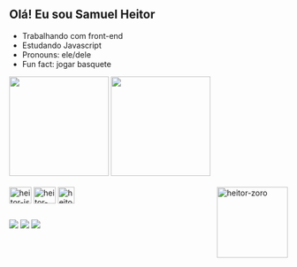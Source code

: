## Olá! Eu sou Samuel Heitor

- Trabalhando com front-end
- Estudando Javascript
- Pronouns: ele/dele
- Fun fact: jogar basquete

<div>
  <a href"https://github.com/astr0ns">
  <img height="180em" src="https://github-readme-stats.vercel.app/api?username=astr0ns&show_icons=true&theme=midnight-purple"></img>
  <img height="180em" src="https://github-readme-stats.vercel.app/api/top-langs/?username=astr0ns&layout=compact&theme=midnight-purple"></div>
</div>
<div style="display: inline_block"><br>
  <img align="center" alt="heitor-js" height="30" width="40" src="https://cdn.jsdelivr.net/gh/devicons/devicon/icons/javascript/javascript-original.svg"> 
  <img align="center" alt="heitor-html" height="30" width="40" src="https://cdn.jsdelivr.net/gh/devicons/devicon/icons/html5/html5-original.svg">
  <img align="center" alt="heitor-css" height="30" widht="40" src="https://cdn.jsdelivr.net/gh/devicons/devicon/icons/css3/css3-original.svg">
  <img align="right" alt="heitor-zoro" height="128" widht="72" src="https://i.giphy.com/media/4OV1bLOIWwIXRxpXlN/giphy.webp">
</div>  

  ## 
  
 <div>
   <a href="https://instagram.com/0_Heit0r" target="_blank" ><img src="https://img.shields.io/badge/Instagram-E4405F?style=for-the-badge&logo=instagram&logoColor=white" target="_blank"></a>
   <a href="https://linkedin.com/in/samuel-heitor-dos-santos-moreira-40185b250" target="_blank" ><img src="https://img.shields.io/badge/LinkedIn-0077B5?style=for-the-badge&logo=linkedin&logoColor=white" target="_blank"></a>
 <a href="samuelheitor685@gmail.com" target="_blank" ><img src="https://img.shields.io/badge/Gmail-D14836?style=for-the-badge&logo=gmail&logoColor=white" target="_blank"></a>
  
  </div>
  
